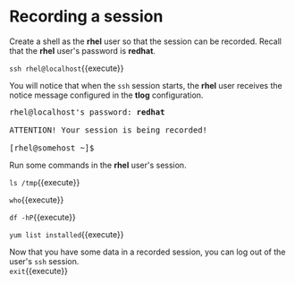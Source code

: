 # Recording a session

Create a shell as the __rhel__ user so that the session can be recorded.
Recall that the __rhel__ user's password is __redhat__.

`ssh rhel@localhost`{{execute}}

You will notice that when the `ssh` session starts, the __rhel__ user receives
the notice message configured in the __tlog__ configuration.

<pre class=file>
rhel@localhost's password: <b>redhat</b>

ATTENTION! Your session is being recorded!

[rhel@somehost ~]$
</pre>

Run some commands in the __rhel__ user's session.  

`ls /tmp`{{execute}}   
   
`who`{{execute}}   
   
`df -hP`{{execute}}   
   
`yum list installed`{{execute}}

Now that you have some data in a recorded session, you can log out of the
user's `ssh` session.  
`exit`{{execute}}

